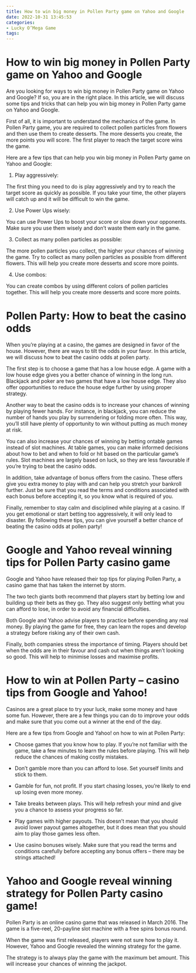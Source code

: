 ```yaml
---
title: How to win big money in Pollen Party game on Yahoo and Google
date: 2022-10-31 13:45:53
categories:
- Lucky O’Mega Game
tags:
---
```



#  How to win big money in Pollen Party game on Yahoo and Google

Are you looking for ways to win big money in Pollen Party game on Yahoo and Google? If so, you are in the right place. In this article, we will discuss some tips and tricks that can help you win big money in Pollen Party game on Yahoo and Google.

First of all, it is important to understand the mechanics of the game. In Pollen Party game, you are required to collect pollen particles from flowers and then use them to create desserts. The more desserts you create, the more points you will score. The first player to reach the target score wins the game.

Here are a few tips that can help you win big money in Pollen Party game on Yahoo and Google:

1. Play aggressively:

The first thing you need to do is play aggressively and try to reach the target score as quickly as possible. If you take your time, the other players will catch up and it will be difficult to win the game.

2. Use Power Ups wisely:

You can use Power Ups to boost your score or slow down your opponents. Make sure you use them wisely and don’t waste them early in the game.

3. Collect as many pollen particles as possible:

The more pollen particles you collect, the higher your chances of winning the game. Try to collect as many pollen particles as possible from different flowers. This will help you create more desserts and score more points.

4. Use combos:

You can create combos by using different colors of pollen particles together. This will help you create more desserts and score more points.

#  Pollen Party: How to beat the casino odds

When you’re playing at a casino, the games are designed in favor of the house. However, there are ways to tilt the odds in your favor. In this article, we will discuss how to beat the casino odds at pollen party.

The first step is to choose a game that has a low house edge. A game with a low house edge gives you a better chance of winning in the long run. Blackjack and poker are two games that have a low house edge. They also offer opportunities to reduce the house edge further by using proper strategy.

Another way to beat the casino odds is to increase your chances of winning by playing fewer hands. For instance, in blackjack, you can reduce the number of hands you play by surrendering or folding more often. This way, you’ll still have plenty of opportunity to win without putting as much money at risk.

You can also increase your chances of winning by betting ontable games instead of slot machines. At table games, you can make informed decisions about how to bet and when to fold or hit based on the particular game’s rules. Slot machines are largely based on luck, so they are less favourable if you’re trying to beat the casino odds.

In addition, take advantage of bonus offers from the casino. These offers give you extra money to play with and can help you stretch your bankroll further. Just be sure that you read the terms and conditions associated with each bonus before accepting it, so you know what is required of you.

Finally, remember to stay calm and disciplined while playing at a casino. If you get emotional or start betting too aggressively, it will only lead to disaster. By following these tips, you can give yourself a better chance of beating the casino odds at pollen party!

#  Google and Yahoo reveal winning tips for Pollen Party casino game

Google and Yahoo have released their top tips for playing Pollen Party, a casino game that has taken the internet by storm.

The two tech giants both recommend that players start by betting low and building up their bets as they go. They also suggest only betting what you can afford to lose, in order to avoid any financial difficulties.

Both Google and Yahoo advise players to practice before spending any real money. By playing the game for free, they can learn the ropes and develop a strategy before risking any of their own cash.

Finally, both companies stress the importance of timing. Players should bet when the odds are in their favour and cash out when things aren’t looking so good. This will help to minimise losses and maximise profits.

#  How to win at Pollen Party – casino tips from Google and Yahoo!

Casinos are a great place to try your luck, make some money and have some fun. However, there are a few things you can do to improve your odds and make sure that you come out a winner at the end of the day.

Here are a few tips from Google and Yahoo! on how to win at Pollen Party:

* Choose games that you know how to play. If you’re not familiar with the game, take a few minutes to learn the rules before playing. This will help reduce the chances of making costly mistakes.

* Don’t gamble more than you can afford to lose. Set yourself limits and stick to them.

* Gamble for fun, not profit. If you start chasing losses, you’re likely to end up losing even more money.

* Take breaks between plays. This will help refresh your mind and give you a chance to assess your progress so far.

* Play games with higher payouts. This doesn’t mean that you should avoid lower payout games altogether, but it does mean that you should aim to play those games less often.

* Use casino bonuses wisely. Make sure that you read the terms and conditions carefully before accepting any bonus offers – there may be strings attached!

#  Yahoo and Google reveal winning strategy for Pollen Party casino game!

Pollen Party is an online casino game that was released in March 2016. The game is a five-reel, 20-payline slot machine with a free spins bonus round.

When the game was first released, players were not sure how to play it. However, Yahoo and Google revealed the winning strategy for the game.

The strategy is to always play the game with the maximum bet amount. This will increase your chances of winning the jackpot.